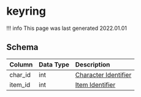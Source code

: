 # keyring

!!! info
	This page was last generated 2022.01.01

## Schema

| Column | Data Type | Description |
| :--- | :--- | :--- |
| char_id | int | [Character Identifier](character_data.md) |
| item_id | int | [Item Identifier](../../schema/items/items.md) |

